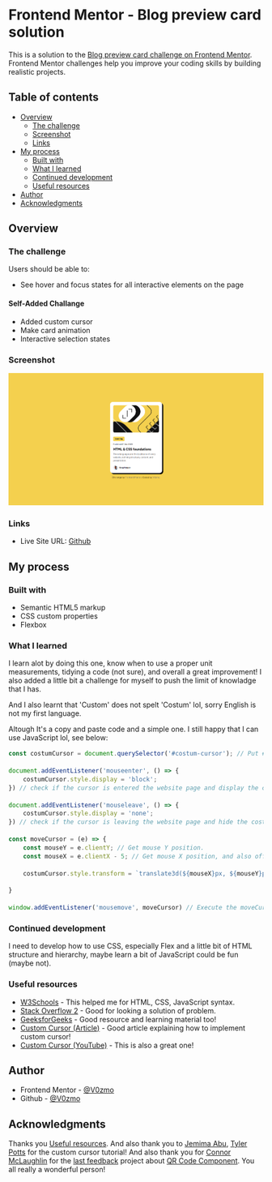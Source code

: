 # Frontend Mentor - Blog preview card solution

This is a solution to the [Blog preview card challenge on Frontend Mentor](https://www.frontendmentor.io/challenges/blog-preview-card-ckPaj01IcS). Frontend Mentor challenges help you improve your coding skills by building realistic projects. 

## Table of contents

- [Overview](#overview)
  - [The challenge](#the-challenge)
  - [Screenshot](#screenshot)
  - [Links](#links)
- [My process](#my-process)
  - [Built with](#built-with)
  - [What I learned](#what-i-learned)
  - [Continued development](#continued-development)
  - [Useful resources](#useful-resources)
- [Author](#author)
- [Acknowledgments](#acknowledgments)

## Overview

### The challenge

Users should be able to:

- See hover and focus states for all interactive elements on the page

#### Self-Added Challange
- Added custom cursor
- Make card animation
- Interactive selection states

### Screenshot

![](./result.png)

### Links

- Live Site URL: [Github](https://your-solution-url.com)

## My process

### Built with

- Semantic HTML5 markup
- CSS custom properties
- Flexbox

### What I learned

I learn alot by doing this one, know when to use a proper unit measurements, tidying a code (not sure), and overall a great improvement! I also added a little bit a challenge for myself to push the limit of knowladge that I has.

And I also learnt that 'Custom' does not spelt 'Costum' lol, sorry English is not my first language.

Altough It's a copy and paste code and a simple one. I still happy that I can use JavaScript lol, see below:

```js
const costumCursor = document.querySelector('#costum-cursor'); // Put #costum-cursor id to costumCursor variable.

document.addEventListener('mouseenter', () => {
    costumCursor.style.display = 'block';
}) // check if the cursor is entered the website page and display the costum cursor.

document.addEventListener('mouseleave', () => {
    costumCursor.style.display = 'none';
}) // check if the cursor is leaving the website page and hide the costum cursor.

const moveCursor = (e) => {
    const mouseY = e.clientY; // Get mouse Y position.
    const mouseX = e.clientX - 5; // Get mouse X position, and also offset it 5px (SVG messed the position).

    costumCursor.style.transform = `translate3d(${mouseX}px, ${mouseY}px, 0)`; // Follow the mouse based on the mouse position.

}

window.addEventListener('mousemove', moveCursor) // Execute the moveCursor function.
```

### Continued development

I need to develop how to use CSS, especially Flex and a little bit of HTML structure and hierarchy, maybe learn a bit of JavaScript could be fun (maybe not).

### Useful resources

- [W3Schools](https://www.w3schools.com) - This helped me for HTML, CSS, JavaScript syntax.
- [Stack Overflow 2](https://stackoverflow.com) - Good for looking a solution of problem.
- [GeeksforGeeks](https://www.geeksforgeeks.org) - Good resource and learning material too!
- [Custom Cursor (Article)](https://webdesign.tutsplus.com/how-to-create-a-custom-mouse-cursor-with-css-or-javascript--cms-106724t) - Good article explaining how to implement custom cursor!
- [Custom Cursor (YouTube)](https://www.youtube.com/watch?v=OKvvjXu7WE8) - This is also a great one!

## Author

- Frontend Mentor - [@V0zmo](https://www.frontendmentor.io/profile/V0zmo)
- Github - [@V0zmo](https://github.com/V0zmo)

## Acknowledgments

Thanks you [Useful resources](#useful-resources). And also thank you to [Jemima Abu](https://github.com/jemimaabu), [Tyler Potts](https://github.com/TylerPottsDev) for the custom cursor tutorial! And also thank you for [Connor McLaughlin](https://github.com/Gingerlox) for the [last feedback](https://www.frontendmentor.io/solutions/qr-code-component-solution-html-css-flexbox-ZdYPFRR0Na) project about [QR Code Component](https://github.com/V0zmo/Frontend-Mentor-Challanges-Lists/tree/main/qr-code-component-main). You all really a wonderful person!